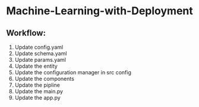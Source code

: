 # Machine-Learning-with-Deployment

## Workflow:

1. Update config.yaml
2. Update schema.yaml
3. Update params.yaml
4. Update the entity
5. Update the configuration manager in src config
6. Update the components
7. Update the pipline
8. Update the main.py
9. Update the app.py